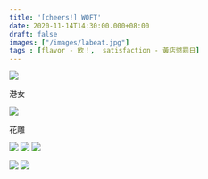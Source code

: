 ```yaml
---
title: '[cheers!] WOFT'
date: 2020-11-14T14:30:00.000+08:00
draft: false
images: ["/images/labeat.jpg"]
tags : [flavor - 飲！,  satisfaction - 黃店懲罰日]
---
```

 

![](/images/woft1.jpg)

港女

![](/images/woft2.jpg)

花雕

![](/images/woft.jpg)
![](/images/woft3.jpg)
![](/images/woft4.jpg)


![](/images/woft5.jpg)
![](/images/woft6.jpg)

